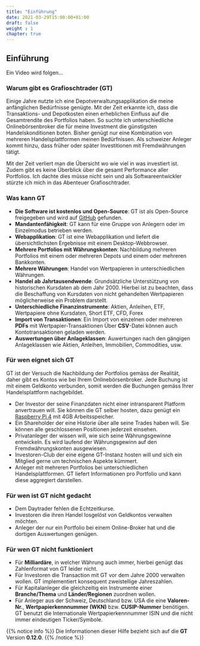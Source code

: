 ```yaml
---
title: "Einführung"
date: 2021-03-29T15:00:00+01:00
draft: false
weight : 1
chapter: true
---
```

## Einführung
Ein Video wird folgen...

### Warum gibt es Grafioschtrader (GT)
Einige Jahre nutzte ich eine Depotverwaltungsapplikation die meine anfänglichen Bedürfnisse genügte. Mit der Zeit erkannte ich, dass die Transaktions- und Depotkosten einen erheblichen Einfluss auf die Gesamtrendite des Portfolios haben. So suchte ich unterschiedliche Onlinebörsenbroker die für meine Investment die günstigsten Handelskonditionen boten. Bisher genügt nur eine Kombination von mehreren Handelsplattformen meinen Bedürfnissen. Als schweizer Anleger kommt hinzu, dass früher oder später Investitionen mit Fremdwährungen tätigt.

Mit der Zeit verliert man die Übersicht wo wie viel in was investiert ist. Zudem gibt es keine Überblick über die gesamt Performance aller Portfolios. Ich dachte dies müsse nicht sein und als Softwareentwickler stürzte ich mich in das Abenteuer Grafioschtrader.

### Was kann GT
+ **Die Software ist kostenlos und Open-Source**: GT ist als Open-Source freigegeben und wird auf [GitHub](//github.com/hugograf/grafioschtrader) gefunden.
+ **Mandantenfähigkeit**: GT kann für eine Gruppe von Anlegern oder im Einzelmodus betrieben werden.
+ **Webapplikation**: GT ist eine Webapplikation und liefert die übersichtlichsten Ergebnisse mit einem Desktop-Webbrowser.
+ **Mehrere Portfolios mit Währungskonten**: Nachbildung mehreren Portfolios mit einem oder mehreren Depots und einem oder mehreren Bankkonten.  
+ **Mehrere Währungen**: Handel von Wertpapieren in unterschiedlichen Währungen. 
+ **Handel ab Jahrtausendwende**: Grundsätzliche Unterstützung von historischen Kursdaten ab dem Jahr 2000. Hierbei ist zu beachten, dass die Beschaffung von Kursdaten von nicht gehandelten Wertpapieren möglicherweise ein Problem darstellt.
+ **Unterschiedliche Finanzinstrumente**: Aktien, Anleihen, ETF, Wertpapiere ohne Kursdaten, Short ETF, CFD, Forex
+ **Import von Transaktionen**: Ein Import von einzelnen oder mehreren **PDFs** mit Wertpapier-Transaktionen Über **CSV**-Datei können auch Kontotransaktionen geladen werden.
+ **Auswertungen über Anlageklassen**: Auwertungen nach den gängigen Anlageklassen wie Aktien, Anleihen, Immobilien, Commodities, usw.

### Für wen eignet sich GT
GT ist der Versuch die Nachbildung der Portfolios gemäss der Realität, daher gibt es Kontos wie bei Ihrem Onlinebörsenbroker. Jede Buchung ist mit einem Geldkonto verbunden, somit werden die Buchungen gemäss Ihrer Handelsplattform nachgebildet.
+ Der Investor der seine Finanzdaten nicht einer intransparent Platform anvertrauen will. Sie können die GT selber hosten, dazu genügt ein [Raspberry Pi 4](//www.raspberrypi.org/products/raspberry-pi-4-model-b/) mit 4GB Arbeitsspeicher.
+ Ein Shareholder der eine Historie über alle seine Trades haben will. Sie können alle geschlossenen Positionen jederzeit einsehen.
+ Privatanleger der wissen will, wie sich seine Währungsgewinne entwickeln. Es wird laufend der Währungsgewinn auf den Fremdwährungskonten ausgewiesen.
+ Investoren-Club der eine eigene GT-Instanz hosten will und sich ein Mitglied gerne um technischen Aspekte kümmert.
+ Anleger mit mehreren Portfolios bei unterschiedlichen Handelsplattformen. GT liefert Informationen pro Portfolio und kann diese aggregiert darstellen.

### Für wen ist GT nicht gedacht
+ Dem Daytrader fehlen die Echtzeitkurse.
+ Investoren die ihren Handel losgelöst von Geldkontos verwalten möchten.
+ Anleger der nur ein Portfolio bei einem Online-Broker hat und die dortigen Auswertungen genügen.

### Für wen GT nicht funktioniert
+ Für **Milliardäre**, in welcher Währung auch immer, hierbei genügt das Zahlenformat von GT leider nicht.
+ Für Investoren die Transaction mit GT vor dem Jahre 2000 verwalten wollen. GT implementiert konsequent zweistellige Jahreszahlen.
+ Für Kapitalanleger die gleichzeitig ein Instrumente einer **Branche/Thema** und **Länder/Regionen** zuordnen wollen.
+ Für Anleger aus der Schweiz, Deutschland bzw. USA die eine **Valoren-Nr.**, **Wertpapierkennnummer (WKN)** bzw. **CUSIP-Nummer** benötigen. GT benutzt die Internationale Wertpapierkennnummer ISIN und die nicht immer eindeutigen Ticker/Symbole. 

{{% notice info %}}
Die Informationen dieser Hilfe bezieht sich auf die **GT** Version **0.12.0**.
{{% /notice %}}
